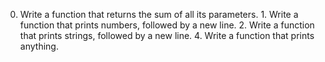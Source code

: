 0. Write a function that returns the sum of all its parameters. 1. Write a function that prints numbers, followed by a new line. 2. Write a function that prints strings, followed by a new line. 4. Write a function that prints anything.
